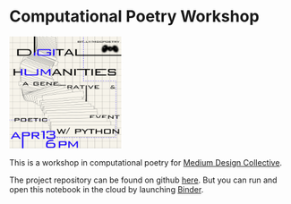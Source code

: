 # Computational Poetry Workshop

<img src="photo.jpg" width="200" height="200">

This is a workshop in computational poetry for [Medium Design Collective](https://cornellmedium.design/).

The project repository can be found on github [here](https://github.com/danagong/computational-poetry). But you can run and open this notebook in the cloud by launching [Binder](https://mybinder.org/v2/gh/danagong/computational-poetry.git/HEAD).
